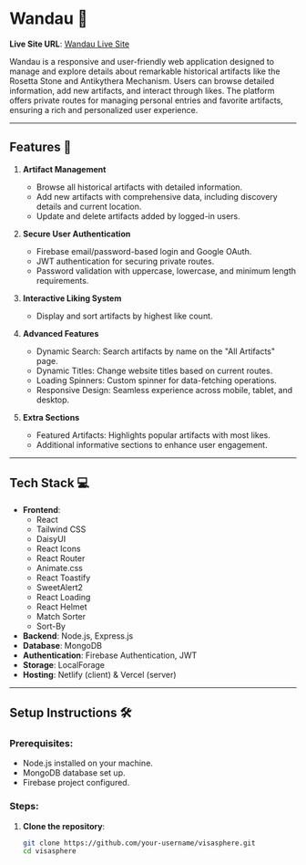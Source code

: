 # Wandau 🏺

**Live Site URL**: [Wandau Live Site](https://wandau.netlify.app/)

Wandau is a responsive and user-friendly web application designed to manage and explore details about remarkable historical artifacts like the Rosetta Stone and Antikythera Mechanism. Users can browse detailed information, add new artifacts, and interact through likes. The platform offers private routes for managing personal entries and favorite artifacts, ensuring a rich and personalized user experience.

---

## Features 🚀

1. **Artifact Management**

   - Browse all historical artifacts with detailed information.
   - Add new artifacts with comprehensive data, including discovery details and current location.
   - Update and delete artifacts added by logged-in users.

2. **Secure User Authentication**

   - Firebase email/password-based login and Google OAuth.
   - JWT authentication for securing private routes.
   - Password validation with uppercase, lowercase, and minimum length requirements.

3. **Interactive Liking System**

   - Display and sort artifacts by highest like count.

4. **Advanced Features**

   - Dynamic Search: Search artifacts by name on the "All Artifacts" page.
   - Dynamic Titles: Change website titles based on current routes.
   - Loading Spinners: Custom spinner for data-fetching operations.
   - Responsive Design: Seamless experience across mobile, tablet, and desktop.

5. **Extra Sections**

   - Featured Artifacts: Highlights popular artifacts with most likes.
   - Additional informative sections to enhance user engagement.
---

## Tech Stack 💻

- **Frontend**:
  - React
  - Tailwind CSS
  - DaisyUI
  - React Icons
  - React Router
  - Animate.css
  - React Toastify
  - SweetAlert2
  - React Loading
  - React Helmet
  - Match Sorter
  - Sort-By
- **Backend**: Node.js, Express.js
- **Database**: MongoDB
- **Authentication**: Firebase Authentication, JWT
- **Storage**: LocalForage
- **Hosting**: Netlify (client) & Vercel (server)

---

## Setup Instructions 🛠️

### Prerequisites:

- Node.js installed on your machine.
- MongoDB database set up.
- Firebase project configured.

### Steps:

1. **Clone the repository**:
   ```bash
   git clone https://github.com/your-username/visasphere.git
   cd visasphere
   ```
